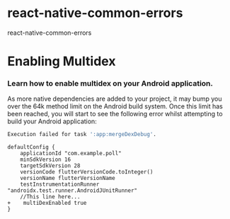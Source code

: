 # react-native-common-errors
react-native-common-errors

# Enabling Multidex
### Learn how to enable multidex on your Android application.

As more native dependencies are added to your project, it may bump you over the 64k 
method limit on the Android build system. Once this limit has been reached, you will start to see the following 
error whilst attempting to build your Android application:

```bash 
Execution failed for task ':app:mergeDexDebug'.
```
```shell
defaultConfig {
    applicationId "com.example.poll"
    minSdkVersion 16
    targetSdkVersion 28
    versionCode flutterVersionCode.toInteger()
    versionName flutterVersionName
    testInstrumentationRunner "androidx.test.runner.AndroidJUnitRunner"
    //This line here...
+    multiDexEnabled true
}
```
